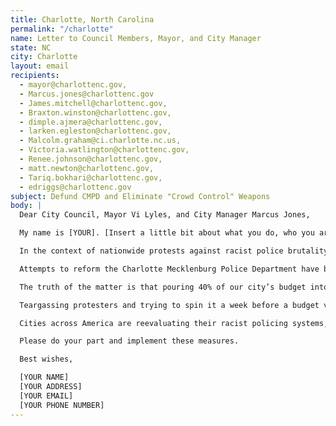 ```yaml
---
title: Charlotte, North Carolina
permalink: "/charlotte"
name: Letter to Council Members, Mayor, and City Manager
state: NC
city: Charlotte
layout: email
recipients:
  - mayor@charlottenc.gov,
  - Marcus.jones@charlottenc.gov
  - James.mitchell@charlottenc.gov,
  - Braxton.winston@charlottenc.gov,
  - dimple.ajmera@charlottenc.gov,
  - larken.egleston@charlottenc.gov,
  - Malcolm.graham@ci.charlotte.nc.us,
  - Victoria.watlington@charlottenc.gov,
  - Renee.johnson@charlottenc.gov,
  - matt.newton@charlottenc.gov,
  - Tariq.bokhari@charlottenc.gov,
  - edriggs@charlottenc.gov
subject: Defund CMPD and Eliminate "Crowd Control" Weapons
body: |
  Dear City Council, Mayor Vi Lyles, and City Manager Marcus Jones,

  My name is [YOUR]. [Insert a little bit about what you do, who you are, and how long you’ve lived in Charlotte]. I’m writing to demand for a reduction of the Charlotte Mecklenburg Police Department’s $290.2 million budget allocation, with no additional funding of over $4 million allocated to CMPD in the 2021 budget. I am also writing to demand that the city of Charlotte abolishes CMPD’s usage of chemical weapons and rubber bullets.

  In the context of nationwide protests against racist police brutality, CMPD has relentlessly stalked, manipulated, cornered, kettled, teargassed, pepper balled, and attacked the community it claims to serve. They have assaulted peaceful protesters, medics, children, and reporters with reckless abandon. On June 2, officers trapped a crowd of peaceful protesters in a parking garage with tear gas, pepper balls, and flash-bangs. A viral video of this incident has sparked outrage in North Carolina and beyond. As the Charlotte Observer wrote in its coverage of the attack, one protester stated that it felt as though their face “was melting off.” These chemical weapons, which are supposedly “non-lethal,” often result in violent injuries. Other cities have seen victims lose their eyes to rubber bullets and suffer horrific respiratory attacks from being pepper sprayed or teargassed. The usage of airborne chemical agents is particularly cruel and dangerous when considering the fact that coronavirus already weakens the respiratory and immune systems.

  Attempts to reform the Charlotte Mecklenburg Police Department have been woefully inadequate in reducing racial disparities in policing. Between 2013 and 2019 CMPD has killed Black people at 3.1 times the rate of white people -- higher than the already shameful national average. In spite of these troubling statistics and the national outcry against the murders of Keith Lamont Scott, Danquirs Franklin, and many others, CMPD continues to drag its feet on even the most basic reforms: bans on chokeholds or strangleholds, banning shooting at moving vehicles, requirements to exhaust all other means before shooting, requiring other officers to intervene if they see an officer using excessive force, and extensive reporting requirements. Its community review board serves only an advisory role, and as a result, a whole lot of community input is summarily ignored.

  The truth of the matter is that pouring 40% of our city’s budget into a bloated, militant, and punitive police force will not stop crime in our city. It will only serve to encourage broken-windows policing, criminalize Black Charlotteans and waste tax dollars. If we want to stop crime, we have to fund the measures that will prevent it: education, arts, parks, social services, services for homeless and impoverished people, and healthcare.

  Teargassing protesters and trying to spin it a week before a budget vote is not how you build trust in a city already marred by racist police violence. If anything, this reflects an outrageous disregard for our community’s safety and well-being, and the outright danger CMPD presents to the most vulnerable Charlotteans. CMPD’s platitudes, kneeling, and “community outreach” don’t fool us. It is past time to retire the use of chemical weapons and pull back funding of CMPD.

  Cities across America are reevaluating their racist policing systems, and we hope that Charlotte can be at the forefront of this movement. We will not be considered a leader for the New South if we do not interrogate racism in every way that it exists in Charlotte.

  Please do your part and implement these measures.

  Best wishes,

  [YOUR NAME]
  [YOUR ADDRESS]
  [YOUR EMAIL]
  [YOUR PHONE NUMBER]
---
```

